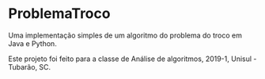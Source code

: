 # ProblemaTroco
Uma implementação simples de um algoritmo do problema do troco em Java e Python.

Este projeto foi feito para a classe de Análise de algoritmos, 2019-1, Unisul - Tubarão, SC. 
